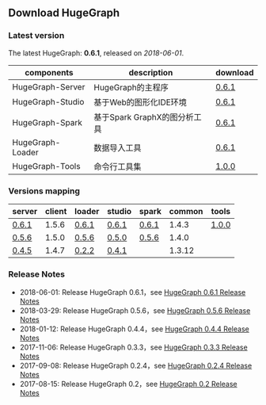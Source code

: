 ## Download HugeGraph

### Latest version

The latest HugeGraph: **0.6.1**, released on _2018-06-01_.

components       | description          | download
---------------- | -------------------- | ----------------------------------------------------------------------------------------------------------------
HugeGraph-Server | HugeGraph的主程序        | [0.6.1](https://hugegraph.github.io/hugegraph-doc/downloads/hugegraph-release-0.6.1-SNAPSHOT.tar.gz)
HugeGraph-Studio | 基于Web的图形化IDE环境       | [0.6.1](https://hugegraph.github.io/hugegraph-doc/downloads/hugestudio/hugestudio-release-0.6.1-SNAPSHOT.tar.gz)
HugeGraph-Spark  | 基于Spark GraphX的图分析工具 | [0.6.1](https://hugegraph.github.io/hugegraph-doc/downloads/hugespark/hugespark-0.6.1.tar.gz)
HugeGraph-Loader | 数据导入工具               | [0.6.1](https://hugegraph.github.io/hugegraph-doc/downloads/hugeloader/hugegraph-loader-0.6.1-bin.tar.gz)
HugeGraph-Tools  | 命令行工具集               | [1.0.0](https://hugegraph.github.io/hugegraph-doc/downloads/hugetools/hugegraph-tools-1.0.0-SNAPSHOT.tar.gz)

### Versions mapping

server                                                                                               | client | loader                                                                                                    | studio                                                                                                           | spark                                                                                         | common | tools
---------------------------------------------------------------------------------------------------- | ------ | --------------------------------------------------------------------------------------------------------- | ---------------------------------------------------------------------------------------------------------------- | --------------------------------------------------------------------------------------------- | ------ | ------------------------------------------------------------------------------------------------------------
[0.6.1](https://hugegraph.github.io/hugegraph-doc/downloads/hugegraph-release-0.6.1-SNAPSHOT.tar.gz) | 1.5.6  | [0.6.1](https://hugegraph.github.io/hugegraph-doc/downloads/hugeloader/hugegraph-loader-0.6.1-bin.tar.gz) | [0.6.1](https://hugegraph.github.io/hugegraph-doc/downloads/hugestudio/hugestudio-release-0.6.1-SNAPSHOT.tar.gz) | [0.6.1](https://hugegraph.github.io/hugegraph-doc/downloads/hugespark/hugespark-0.6.1.tar.gz) | 1.4.3  | [1.0.0](https://hugegraph.github.io/hugegraph-doc/downloads/hugetools/hugegraph-tools-1.0.0-SNAPSHOT.tar.gz)
[0.5.6](https://hugegraph.github.io/hugegraph-doc/downloads/hugegraph-release-0.5.6-SNAPSHOT.tar.gz) | 1.5.0  | [0.5.6](https://hugegraph.github.io/hugegraph-doc/downloads/hugeloader/hugegraph-loader-0.5.6-bin.tar.gz) | [0.5.0](https://hugegraph.github.io/hugegraph-doc/downloads/hugestudio/hugestudio-release-0.5.0-SNAPSHOT.tar.gz) | [0.5.6](https://hugegraph.github.io/hugegraph-doc/downloads/hugespark/hugespark-0.5.6.tar.gz) | 1.4.0  |
[0.4.5](https://hugegraph.github.io/hugegraph-doc/downloads/hugegraph-release-0.4.5-SNAPSHOT.tar.gz) | 1.4.7  | [0.2.2](https://hugegraph.github.io/hugegraph-doc/downloads/hugeloader/hugegraph-loader-0.2.2-bin.tar.gz) | [0.4.1](https://hugegraph.github.io/hugegraph-doc/downloads/hugestudio/hugestudio-release-0.4.1-SNAPSHOT.tar.gz) |                                                                                               | 1.3.12 |

### Release Notes

- 2018-06-01: Release HugeGraph 0.6.1，see [HugeGraph 0.6.1 Release Notes](changelog/hugegraph-0.6.1-release-notes.md)
- 2018-03-29: Release HugeGraph 0.5.6，see [HugeGraph 0.5.6 Release Notes](changelog/hugegraph-0.5.6-release-notes.md)
- 2018-01-12: Release HugeGraph 0.4.4，see [HugeGraph 0.4.4 Release Notes](changelog/hugegraph-0.4.4-release-notes.md)
- 2017-11-06: Release HugeGraph 0.3.3，see [HugeGraph 0.3.3 Release Notes](changelog/hugegraph-0.3.3-release-notes.md)
- 2017-09-08: Release HugeGraph 0.2.4，see [HugeGraph 0.2.4 Release Notes](changelog/hugegraph-0.2.4-release-notes.md)
- 2017-08-15: Release HugeGraph 0.2，see [HugeGraph 0.2 Release Notes](changelog/hugegraph-0.2-release-notes.md)
